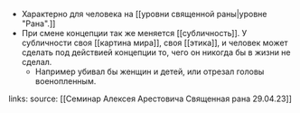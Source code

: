 - Характерно для человека на [[уровни священной раны|уровне "Рана".]] 
- При смене концепции так же меняется [[субличность]]. У субличности своя [[картина мира]], своя [[этика]], и человек может сделать под действией концепции то, чего он никогда бы в жизни не сделал.
	- Например убивал бы женщин и детей, или отрезал головы военопленным.

links: 
source: [[Семинар Алексея Арестовича Священная рана 29.04.23]]